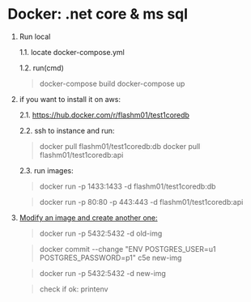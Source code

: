 # Docker: .net core & ms sql

1. Run local

    1.1. locate docker-compose.yml

    1.2. run(cmd)
    > docker-compose build
    > docker-compose up

2. if you want to install it on aws:

    2.1. <https://hub.docker.com/r/flashm01/test1coredb>

    2.2. ssh to instance and run:
    > docker pull flashm01/test1coredb:db
    > docker pull flashm01/test1coredb:api

    2.3. run images:
    >docker run -p 1433:1433 -d flashm01/test1coredb:db

    >docker run -p 80:80 -p 443:443 -d flashm01/test1coredb:api

3. [Modify an image and create another one:](#modify-image)

    >docker run -p 5432:5432 -d old-img

    >docker commit --change "ENV POSTGRES_USER=u1 POSTGRES_PASSWORD=p1" c5e new-img

    >docker run -p 5432:5432 -d new-img

    >check if ok: printenv